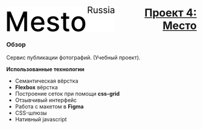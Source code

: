 
<h1 align="right"><a href="https://script-ninja.github.io/mesto/index.html" target="_blank"><img src="./images/header__logo_dark.svg" align="left">Проект 4: Место</a></h1>

### Обзор

Сервис публикации фотографий. (Учебный проект).

**Использованные технологии**
- Семантическая вёрстка
- **Flexbox** вёрстка
- Построение сеток при помощи **css-grid**
- Отзывчивый интерфейс
- Работа с макетом в **Figma**
- CSS-шлюзы
- Нативный javascript
